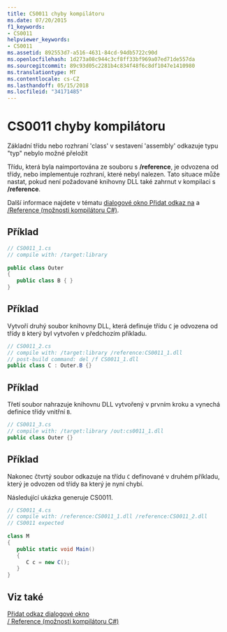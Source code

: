```yaml
---
title: CS0011 chyby kompilátoru
ms.date: 07/20/2015
f1_keywords:
- CS0011
helpviewer_keywords:
- CS0011
ms.assetid: 892553d7-a516-4631-84cd-94db5722c90d
ms.openlocfilehash: 1d273a08c944c3cf8ff33bf969a07ed71de557da
ms.sourcegitcommit: 89c93d05c2281b4c834f48f6c8df1047e1410980
ms.translationtype: MT
ms.contentlocale: cs-CZ
ms.lasthandoff: 05/15/2018
ms.locfileid: "34171485"
---
```

# <a name="compiler-error-cs0011"></a>CS0011 chyby kompilátoru
Základní třídu nebo rozhraní 'class' v sestavení 'assembly' odkazuje typu "typ" nebylo možné přeložit  
  
 Třídu, která byla naimportována ze souboru s **/reference**, je odvozena od třídy, nebo implementuje rozhraní, které nebyl nalezen. Tato situace může nastat, pokud není požadované knihovny DLL také zahrnut v kompilaci s **/reference**.  
  
 Další informace najdete v tématu [dialogové okno Přidat odkaz na](http://msdn.microsoft.com/library/2feb0fe2-0805-4cc9-8cba-b0315849dfb7) a [/Reference (možnosti kompilátoru C#)](../../csharp/language-reference/compiler-options/reference-compiler-option.md).  
  
## <a name="example"></a>Příklad  
  
```csharp  
// CS0011_1.cs  
// compile with: /target:library  
  
public class Outer   
{  
   public class B { }  
}  
```  
  
## <a name="example"></a>Příklad  
 Vytvoří druhý soubor knihovny DLL, která definuje třídu `C` je odvozena od třídy `B` který byl vytvořen v předchozím příkladu.  
  
```csharp  
// CS0011_2.cs  
// compile with: /target:library /reference:CS0011_1.dll  
// post-build command: del /f CS0011_1.dll  
public class C : Outer.B {}  
```  
  
## <a name="example"></a>Příklad  
 Třetí soubor nahrazuje knihovnu DLL vytvořený v prvním kroku a vynechá definice třídy vnitřní `B`.  
  
```csharp  
// CS0011_3.cs  
// compile with: /target:library /out:cs0011_1.dll  
public class Outer {}  
```  
  
## <a name="example"></a>Příklad  
 Nakonec čtvrtý soubor odkazuje na třídu `C` definované v druhém příkladu, který je odvozen od třídy `B`a který je nyní chybí.  
  
 Následující ukázka generuje CS0011.  
  
```csharp  
// CS0011_4.cs  
// compile with: /reference:CS0011_1.dll /reference:CS0011_2.dll  
// CS0011 expected  
  
class M  
{  
   public static void Main()  
   {  
      C c = new C();  
   }  
}  
```  
  
## <a name="see-also"></a>Viz také  
 [Přidat odkaz dialogové okno](http://msdn.microsoft.com/library/2feb0fe2-0805-4cc9-8cba-b0315849dfb7)  
 [/ Reference (možnosti kompilátoru C#)](../../csharp/language-reference/compiler-options/reference-compiler-option.md)
